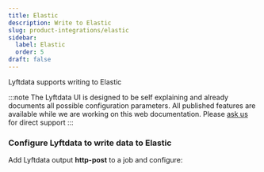 ```yaml
---
title: Elastic
description: Write to Elastic
slug: product-integrations/elastic
sidebar:
  label: Elastic
  order: 5
draft: false
---
```


Lyftdata supports writing to Elastic

:::note
The Lyftdata UI is designed to be self explaining and already documents all possible configuration parameters. All published features are available while we are working on this web documentation.
Please [ask us](https://community.lyftdata.com/) for direct support
:::


### Configure Lyftdata to write data to Elastic
Add Lyftdata output **http-post** to a job and configure:
